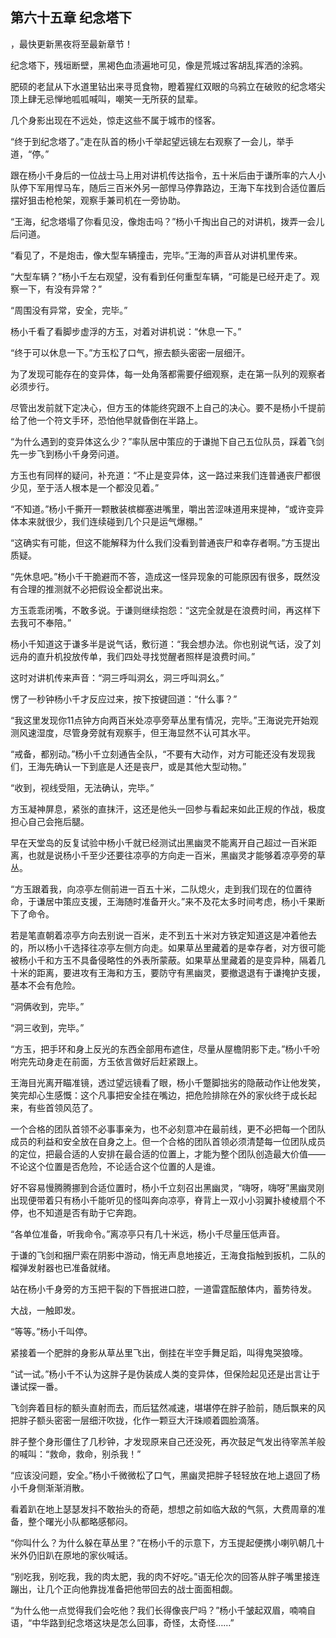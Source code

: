 ## 第六十五章 纪念塔下
，最快更新黑夜将至最新章节！

纪念塔下，残垣断壁，黑褐色血渍遍地可见，像是荒城过客胡乱挥洒的涂鸦。

肥硕的老鼠从下水道里钻出来寻觅食物，瞪着猩红双眼的乌鸦立在破败的纪念塔尖顶上肆无忌惮地呱呱喊叫，嘲笑一无所获的鼠辈。

几个身影出现在不远处，惊走这些不属于城市的怪客。

“终于到纪念塔了。”走在队首的杨小千举起望远镜左右观察了一会儿，举手道，“停。”

跟在杨小千身后的一位战士马上用对讲机传达指令，五十米后由于谦所率的六人小队停下军用悍马车，随后三百米外另一部悍马停靠路边，王海下车找到合适位置后摆好狙击枪枪架，观察手兼司机在一旁协助。

“王海，纪念塔塌了你看见没，像炮击吗？”杨小千掏出自己的对讲机，拨弄一会儿后问道。

“看见了，不是炮击，像大型车辆撞击，完毕。”王海的声音从对讲机里传来。

“大型车辆？”杨小千左右观望，没有看到任何重型车辆，“可能是已经开走了。观察一下，有没有异常？”

“周围没有异常，安全，完毕。”

杨小千看了看脚步虚浮的方玉，对着对讲机说：“休息一下。”

“终于可以休息一下。”方玉松了口气，擦去额头密密一层细汗。

为了发现可能存在的变异体，每一处角落都需要仔细观察，走在第一队列的观察者必须步行。

尽管出发前就下定决心，但方玉的体能终究跟不上自己的决心。要不是杨小千提前给了他一个符文手环，恐怕他早就昏倒在半路上。

“为什么遇到的变异体这么少？”率队居中策应的于谦抛下自己五位队员，踩着飞剑先一步飞到杨小千身旁问道。

方玉也有同样的疑问，补充道：“不止是变异体，这一路过来我们连普通丧尸都很少见，至于活人根本是一个都没见着。”

“不知道。”杨小千撕开一颗散装槟榔塞进嘴里，嚼出苦涩味道用来提神，“或许变异体本来就很少，我们连续碰到几个只是运气爆棚。”

“这确实有可能，但这不能解释为什么我们没看到普通丧尸和幸存者啊。”方玉提出质疑。

“先休息吧。”杨小千干脆避而不答，造成这一怪异现象的可能原因有很多，既然没有合理的推测就不必把假设全都说出来。

方玉乖乖闭嘴，不敢多说。于谦则继续抱怨：“这完全就是在浪费时间，再这样下去我可不奉陪。”

杨小千知道这于谦多半是说气话，敷衍道：“我会想办法。你也别说气话，没了刘远舟的直升机投放传单，我们四处寻找觉醒者照样是浪费时间。”

这时对讲机传来声音：“洞三呼叫洞幺，洞三呼叫洞幺。”

愣了一秒钟杨小千才反应过来，按下按键回道：“什么事？”

“我这里发现你11点钟方向两百米处凉亭旁草丛里有情况，完毕。”王海说完开始观测风速湿度，尽管身旁就有观察手，但王海显然不认可其水平。

“戒备，都别动。”杨小千立刻通告全队，“不要有大动作，对方可能还没有发现我们，王海先确认一下到底是人还是丧尸，或是其他大型动物。”

“收到，视线受阻，无法确认，完毕。”

方玉凝神屏息，紧张的直抹汗，这还是他头一回参与看起来如此正规的作战，极度担心自己会拖后腿。

早在天堂岛的反复试验中杨小千就已经测试出黑幽灵不能离开自己超过一百米距离，也就是说杨小千至少还要往凉亭的方向走一百米，黑幽灵才能够着凉亭旁的草丛。

“方玉跟着我，向凉亭左侧前进一百五十米，二队熄火，走到我们现在的位置待命，于谦居中策应支援，王海随时准备开火。”来不及花太多时间考虑，杨小千果断下了命令。

若是笔直朝着凉亭方向去别说一百米，走不到五十米对方铁定知道这是冲着他去的，所以杨小千选择往凉亭左侧方向走。如果草丛里藏着的是幸存者，对方很可能被杨小千和方玉不具备侵略性的外表所蒙蔽。如果草丛里藏着的是变异种，隔着几十米的距离，要进攻有王海和方玉，要防守有黑幽灵，要撤退退有于谦掩护支援，基本不会有危险。

“洞俩收到，完毕。”

“洞三收到，完毕。”

“方玉，把手环和身上反光的东西全部用布遮住，尽量从屋檐阴影下走。”杨小千吩咐完先动身走在前面，方玉依言做好后赶紧跟上。

王海目光离开瞄准镜，透过望远镜看了眼，杨小千蹩脚拙劣的隐蔽动作让他发笑，笑完却心生感慨：这个凡事把安全挂在嘴边，把危险排除在外的家伙终于成长起来，有些首领风范了。

一个合格的团队首领不必事事亲为，也不必刻意冲在最前线，更不必把每一个团队成员的利益和安全放在自身之上。但一个合格的团队首领必须清楚每一位团队成员的定位，把最合适的人安排在最合适的位置上，才能为整个团队创造最大价值――不论这个位置是否危险，不论适合这个位置的人是谁。

好不容易慢腾腾挪到合适位置时，杨小千立刻召出黑幽灵，“嗨呀，嗨呀”黑幽灵刚出现便带着只有杨小千能听见的怪叫奔向凉亭，脊背上一双小小羽翼扑棱棱扇个不停，也不知道是否有助于它奔跑。

“各单位准备，听我命令。”离凉亭只有几十米远，杨小千尽量压低声音。

于谦的飞剑和捆尸索在阴影中游动，悄无声息地接近，王海食指触到扳机，二队的榴弹发射器也已准备就绪。

站在杨小千身旁的方玉把干裂的下唇抿进口腔，一道雷霆酝酿体内，蓄势待发。

大战，一触即发。

“等等。”杨小千叫停。

紧接着一个肥胖的身影从草丛里飞出，倒挂在半空手舞足蹈，叫得鬼哭狼嚎。

“试一试。”杨小千不认为这胖子是伪装成人类的变异体，但保险起见还是出言让于谦试探一番。

飞剑奔着目标的额头直射而去，而后猛然减速，堪堪停在胖子脸前，随后飘来的风把胖子额头密密一层细汗吹拢，化作一颗豆大汗珠顺着圆脸滴落。

胖子整个身形僵住了几秒钟，才发现原来自己还没死，再次鼓足气发出待宰羔羊般的喊叫：“救命，救命，别杀我！”

“应该没问题，安全。”杨小千微微松了口气，黑幽灵把胖子轻轻放在地上退回了杨小千身侧渐渐消散。

看着趴在地上瑟瑟发抖不敢抬头的奇葩，想想之前如临大敌的气氛，大费周章的准备，整个曙光小队都略感郁闷。

“你叫什么？为什么躲在草丛里？”在杨小千的示意下，方玉提起便携小喇叭朝几十米外仍旧趴在原地的家伙喊话。

“别吃我，别吃我，我的肉太肥，我的肉不好吃。”语无伦次的回答从胖子嘴里接连蹦出，让几个正向他靠拢准备把他带回去的战士面面相觑。

“为什么他一点觉得我们会吃他？我们长得像丧尸吗？”杨小千皱起双眉，喃喃自语，“中华路到纪念塔这块是怎么回事，奇怪，太奇怪……”

